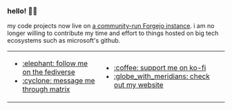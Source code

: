 ### hello! 🐑🌈

my code projects now live on [a community-run Forgejo instance](https://git.cyberia.club/reese). i am no longer willing to contribute my time and effort to things hosted on big tech ecosystems such as microsoft's github.

<table>
	<tr>
		<td>
			<ul>
				<li><a href="https://mspsocial.net/@reese" rel="me">:elephant: follow me on the fediverse</a></li>
				<li><a href="https://matrix.to/#/@reese:seaofvoic.es">:cyclone: message me through matrix</a></li>
			</ul>
		</td>
		<td>
			<ul>
				<li><a href="https://ko-fi.com/reeseovine">:coffee: support me on ko-fi</a></li>
				<li><a href="https://reese.ovine.xyz">:globe_with_meridians: check out my website</a></li>
			</ul>
		</td>
	</tr>
</table>
